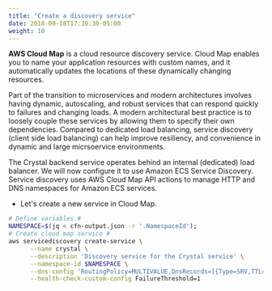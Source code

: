 ```yaml
---
title: "Create a discovery service"
date: 2018-09-18T17:39:30-05:00
weight: 10
---
```


**AWS Cloud Map** is a cloud resource discovery service. Cloud Map enables you to name your application resources with custom names, and it automatically updates the locations of these dynamically changing resources.

Part of the transition to microservices and modern architectures involves having dynamic, autoscaling, and robust services that can respond quickly to failures and changing loads. A modern architectural best practice is to loosely couple these services by allowing them to specify their own dependencies. Compared to dedicated load balancing, service discovery (client side load balancing) can help improve resiliency, and convenience in dynamic and large micrsoervice environments.

The Crystal backend service operates behind an internal (dedicated) load balancer. We will  now configure it to use Amazon ECS Service Discovery. Service discovery uses AWS Cloud Map API actions to manage HTTP and DNS namespaces for Amazon ECS services.

* Let's create a new service in Cloud Map.

```bash
# Define variables #
NAMESPACE=$(jq < cfn-output.json -r '.NamespaceId');
# Create cloud map service #
aws servicediscovery create-service \
      --name crystal \
      --description 'Discovery service for the Crystal service' \
      --namespace-id $NAMESPACE \
      --dns-config 'RoutingPolicy=MULTIVALUE,DnsRecords=[{Type=SRV,TTL=60}]' \
      --health-check-custom-config FailureThreshold=1
```